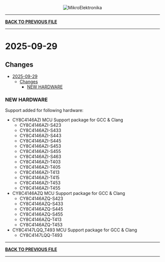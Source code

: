 <p align="center">
  <img src="http://www.mikroe.com/img/designs/beta/logo_small.png?raw=true" alt="MikroElektronika"/>
</p>

---

**[BACK TO PREVIOUS FILE](../changelog.md)**

---

# 2025-09-29

## Changes

- [2025-09-29](#2025-09-29)
  - [Changes](#changes)
    - [NEW HARDWARE](#new-hardware)

### NEW HARDWARE

Support added for following hardware:

+ CY8C4146AZI MCU Support package for GCC & Clang
  + CY8C4146AZI-S423
  + CY8C4146AZI-S433
  + CY8C4146AZI-S443
  + CY8C4146AZI-S445
  + CY8C4146AZI-S453
  + CY8C4146AZI-S455
  + CY8C4146AZI-S463
  + CY8C4146AZI-T403
  + CY8C4146AZI-T405
  + CY8C4146AZI-T413
  + CY8C4146AZI-T415
  + CY8C4146AZI-T453
  + CY8C4146AZI-T455
+ CY8C4146AZQ MCU Support package for GCC & Clang
  + CY8C4146AZQ-S423
  + CY8C4146AZQ-S433
  + CY8C4146AZQ-S445
  + CY8C4146AZQ-S455
  + CY8C4146AZQ-T413
  + CY8C4146AZQ-T453
+ CY8C4147LQQ_T493 MCU Support package for GCC & Clang
  + CY8C4147LQQ-T493

---

**[BACK TO PREVIOUS FILE](../changelog.md)**

---
